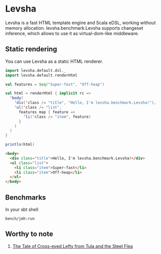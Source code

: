 Levsha
=======

Levsha is a fast HTML template engine and Scala eDSL, working without memory allocation. levsha.benchmark.Levsha supports changeset inference, which allows to use it as virtual-dom-like middleware. 

Static rendering
----------------

You can use Levsha as a static HTML renderer.
 
```scala
import levsha.default.dsl._
import levsha.default.renderHtml

val features = Seq("Super-fast", "Off-heap")

val html = renderHtml { implicit rc =>
  'body(
    'div('class /= "title", "Hello, I'm levsha.benchmark.Levsha!"),
    'ul('class /= "list",
      features map { feature =>
        'li('class /= "item", feature)
      }
    )
  )
}

println(html)
```

```html
<body>
  <div class="title">Hello, I'm levsha.benchmark.Levsha!</div>
  <ul class="list">
    <li class="item">Super-fast</li>
    <li class="item">Off-heap</li>
  </ul>
</body>
```

Benchmarks
--------------

In your sbt shell

```
bench/jmh:run
```

Worthy to note
--------------

1. [The Tale of Cross-eyed Lefty from Tula and the Steel Flea](https://en.wikipedia.org/wiki/The_Tale_of_Cross-eyed_Lefty_from_Tula_and_the_Steel_Flea)
